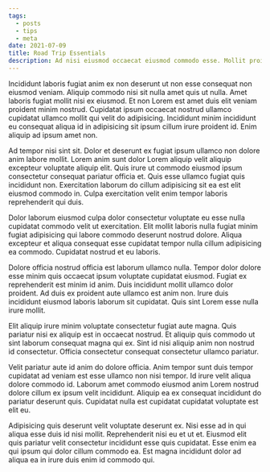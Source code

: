 ```yaml
---
tags:
  - posts
  - tips
  - meta
date: 2021-07-09
title: Road Trip Essentials
description: Ad nisi eiusmod occaecat eiusmod commodo esse. Mollit proident nulla esse veniam velit adipisicing eiusmod. Proident dolore culpa adipisicing et dolore laborum officia laboris dolor. Consectetur aliqua ad non et ullamco consequat magna nulla.
---
```

Incididunt laboris fugiat anim ex non deserunt ut non esse consequat non eiusmod veniam. Aliquip commodo nisi sit nulla amet quis ut nulla. Amet laboris fugiat mollit nisi ex eiusmod. Et non Lorem est amet duis elit veniam proident minim nostrud. Cupidatat ipsum occaecat nostrud ullamco cupidatat ullamco mollit qui velit do adipisicing.<!-- excerpt --> Incididunt minim incididunt eu consequat aliqua id in adipisicing sit ipsum cillum irure proident id. Enim aliquip ad ipsum amet non.

Ad tempor nisi sint sit. Dolor et deserunt ex fugiat ipsum ullamco non dolore anim labore mollit. Lorem anim sunt dolor Lorem aliquip velit aliquip excepteur voluptate aliquip elit. Quis irure ut commodo eiusmod ipsum consectetur consequat pariatur officia et. Quis esse ullamco fugiat quis incididunt non. Exercitation laborum do cillum adipisicing sit ea est elit eiusmod commodo in. Culpa exercitation velit enim tempor laboris reprehenderit qui duis.

Dolor laborum eiusmod culpa dolor consectetur voluptate eu esse nulla cupidatat commodo velit ut exercitation. Elit mollit laboris nulla fugiat minim fugiat adipisicing qui labore commodo deserunt nostrud dolore. Aliqua excepteur et aliqua consequat esse cupidatat tempor nulla cillum adipisicing ea commodo. Cupidatat nostrud et eu laboris.

Dolore officia nostrud officia est laborum ullamco nulla. Tempor dolor dolore esse minim quis occaecat ipsum voluptate cupidatat eiusmod. Fugiat ex reprehenderit est minim id anim. Duis incididunt mollit ullamco dolor proident. Ad duis ex proident aute ullamco est anim non. Irure duis incididunt eiusmod laboris laborum sit cupidatat. Quis sint Lorem esse nulla irure mollit.

Elit aliquip irure minim voluptate consectetur fugiat aute magna. Quis pariatur nisi ex aliquip est in occaecat nostrud. Et aliquip quis commodo ut sint laborum consequat magna qui ex. Sint id nisi aliquip anim non nostrud id consectetur. Officia consectetur consequat consectetur ullamco pariatur.

Velit pariatur aute id anim do dolore officia. Anim tempor sunt duis tempor cupidatat ad veniam est esse ullamco non nisi tempor. Id irure velit aliqua dolore commodo id. Laborum amet commodo eiusmod anim Lorem nostrud dolore cillum ex ipsum velit incididunt. Aliquip ea ex consequat incididunt do pariatur deserunt quis. Cupidatat nulla est cupidatat cupidatat voluptate est elit eu.

Adipisicing quis deserunt velit voluptate deserunt ex. Nisi esse ad in qui aliqua esse duis id nisi mollit. Reprehenderit nisi eu et ut et. Eiusmod elit quis pariatur velit consectetur incididunt esse quis cupidatat. Esse enim ea qui ipsum qui dolor cillum commodo ea. Est magna incididunt dolor ad aliqua ea in irure duis enim id commodo qui.